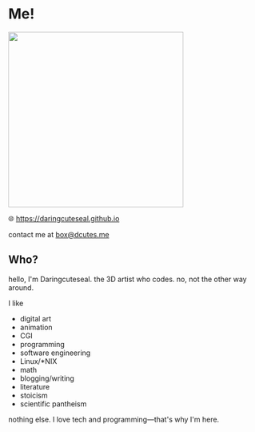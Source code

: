 # Me!

<!-- [![Daringcuteseal's GitHub stats](https://github-readme-stats.vercel.app/api?username=daringcuteseal&show_icons=true&theme=react)](https://github.com/anuraghazra/github-readme-stats) -->

<div>
  <img src="https://github.com/user-attachments/assets/c9daa1cb-b5bc-4aec-b5f3-0b81a6ab265f" height=350px>

  </div>

🌐 https://daringcuteseal.github.io

contact me at [box@dcutes.me](mailto://box@dcutes.me)

## Who?
hello, I'm Daringcuteseal. the 3D artist who codes. no, not the other way around.

I like
- digital art
- animation
- CGI
- programming
- software engineering
- Linux/*NIX
- math
- blogging/writing
- literature
- stoicism
- scientific pantheism

nothing else. I love tech and programming—that's why I'm here.

